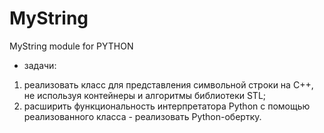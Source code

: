 # MyString
MyString module for PYTHON

- задачи:
  
1) реализовать класс для представления символьной строки на C++, не используя контейнеры и алгоритмы библиотеки STL;
2) расширить функциональность интерпретатора Python с помощью реализованного класса - реализовать Python-обертку.
